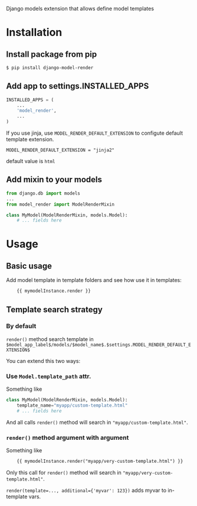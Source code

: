 Django models extension that allows define model templates

# Installation
## Install package from pip

```bash
$ pip install django-model-render
```

## Add app to settings.INSTALLED_APPS
```python
INSTALLED_APPS = (
    ...
    'model_render',
    ...
)
```

If you use jinja, use ```MODEL_RENDER_DEFAULT_EXTENSION``` to configute default template extension.
```
MODEL_RENDER_DEFAULT_EXTENSION = "jinja2"
```
default value is ```html```


## Add mixin to your models
```python
from django.db import models
...
from model_render import ModelRenderMixin

class MyModel(ModelRenderMixin, models.Model):
    # ... fields here

```
# Usage
## Basic usage
Add model template in template folders and see how use it in templates:
```html
    {{ mymodelInstance.render }}
```
## Template search strategy
### By default
```render()``` method search template in ```$model_app_label$/models/$model_name$.$settings.MODEL_RENDER_DEFAULT_EXTENSION$```

 You can extend this two ways:
### Use ```Model.template_path``` attr.
Something like
```python
class MyModel(ModelRenderMixin, models.Model):
    template_name="myapp/custom-template.html"
    # ... fields here
```
And all calls ```render()``` method will search in ```"myapp/custom-template.html"```.

### ```render()``` method argument with argument
Something like

```html
    {{ mymodelInstance.render("myapp/very-custom-template.html") }}
```
Only this call for ```render()``` method will search in ```"myapp/very-custom-template.html"```.

```render(template=..., additional={'myvar': 123})``` adds myvar to in-template vars.
